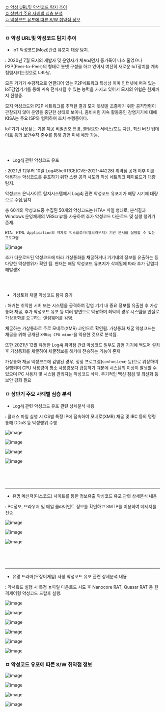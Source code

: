 
[ㅁ 악성 URL및 악성코드 탐지 추이](#ㅁ-악성-url및-악성코드-탐지-추이)       
[ㅁ 상반기 주요 사례별 심층 분석](#ㅁ-상반기-주요-사례별-심층-분석)                
[ㅁ 악성코드 유포에 따른 S/W 취약점 정보](#ㅁ-악성코드-유포에-따른-sw-취약점-정보)              


---

### ㅁ 악성 URL및 악성코드 탐지 추이

- IoT 악성코드(Mozi)관련 유포지 대량 탐지.

: 2020년 7월 모지의 개발자 및 운영자가 체포되면서 증가폭이 다소 줄었으나 P2P(Peer-to-Peer)의 형태로 봇넷 구성을 하고 있어서 여전히 새로운 IoT장치를 계속 점염시키는것으로 나타남.

모든 기기가 수평적으로 연결되어 있는 P2P네트워크 특성상 이미 인터넷에 퍼져 있는 IoT감염기기를 통해 계속 전파시킬 수 있는 능력을 가지고 있어서 모지의 위협은 현재까지 진행중.

모지 악성코드와 P2P 네트워크를 추적한 결과 모지 봇넷을 조종하기 위한 공격명령이 관찰되지 않아 운영을 중단한 상태로 보이나, 좀비처럼 지속 활동중인 감염기기에 대해 KISA는 주요 ISP와 협력하여 조치 수행중이다.

IoT기기 사용잦는 기본 제공 비밀번호 변경, 불필요한 서비스/포트 차단, 최신 버전 업데이트 등의 보안수칙 준수를 통해 감염 피해 예방 가능.

<br>
<br>

- Log4j 관련 악성코드 유포

: 2021년 12우러 10일 Log4Shell RCE(CVE-2021-44228) 취약점 공개 이후 이를 악용하는 악성코드를 유포하기 위한 스캔 공격 시도와 악성 네트워크 페이로드가 대량 탐지.

악성코드 은닉사이트 탐지시스템에서 Log4j 관련 악성코드 유포지가 해당 시기에 대량으로 수집,탐지

총 60개의 악성코드중 수집된 50개의 악성코드는 HTA* 파일 형태로, 분석결과 Windows 운영체제의 VBScript를 사용하여 추가 악성코드 다운로드 및 실행 행위가 존재.

```
HTA: HTML Application의 약자로 익스플로러(웹브라우저) 기반 문서를 실행할 수 있는 프로그램
```

![image](https://user-images.githubusercontent.com/62640332/160248517-769c211b-b4ed-4d39-951b-ad6c3c49bf9d.png)

추가 다운로드된 악성코드에 따라 가상통화를 채굴하거나 기기내의 정보를 유출하는 등 다양한 악성행위가 확인 됨. 현재는 해당 악성코드 유포지가 삭제됨에 따라 추가 감염피해발생X

<br>
<br>

- 가상토화 채굴 악성코드 탐지 증가

: 해커는 취약한 서버 또는 시스템을 공격하여 감염 기기 내 중요 정보를 유출한 후 가상통화 채굴, 추가 악성코드 유포 등 여러 방면으로 악용하며 최악의 경우 시스템을 인질로 가상통화를 요구하는 랜섬웨어를 감염.

채굴하는 가상통화로 주로 모네로(XMR) 코인으로 확인됨. 가상통화 채굴 악성코드는 채굴을 위해 공개된 `XMRig CPU miner`을 악용한 것으로 분석됨.

또한 2021년 12월 유행한 Log4j 취약점 관련 악성코드 일부도 감염 기기에 백도어 설치 후 가상통화를 채굴하여 채굴정보를 해커에 전송하는 기능이 존재

가상통화 채굴 악성코드에 감염된 경우, 정상 프로그램(scvhost.exe 등)으로 위장하여 실행되며 CPU 사용량이 평소 사용량보다 급등하기 떄문에 시스템의 이상이 발생할 수 있으며 PC 사용자 및 시스템 관리자는 악성코드 삭제, 주기적인 백신 점검 및 최신화 등 보안 강화 필요

### ㅁ 상반기 주요 사례별 심층 분석

- Log4j 관련 악성코드 유포 관련 상세분석 내용

: 클래스 파일 실행 시 OS별 특정 IP에 접속하여 모네로(XMR) 채굴 및 IRC 등의 명령 통해 DDoS 등 악성행위 수행

![image](https://user-images.githubusercontent.com/62640332/160248752-5f950ac2-e989-4737-bb3c-e59777ba1d1b.png)

![image](https://user-images.githubusercontent.com/62640332/160248760-4702fb80-198b-47e2-8963-a752f2021826.png)

![image](https://user-images.githubusercontent.com/62640332/160248770-246a10b2-0678-4043-9188-66d02e895495.png)

![image](https://user-images.githubusercontent.com/62640332/160248777-6f2c8033-4b3e-4394-97cf-041735ed9b54.png)

<br>
<br>
<br>

---

- 유명 메신저(디스코드) 사이트를 통한 정보유출 악성코드 유포 관련 상세분석 내용

: PC정보, 브라우저 및 메일 클라이언트 정보를 확인하고 SMTP를 이용하여 메세지를 전송

![image](https://user-images.githubusercontent.com/62640332/160248807-6a18eb03-2995-4dd6-b450-546fb51555af.png)

![image](https://user-images.githubusercontent.com/62640332/160248816-cf207ccd-099c-4a18-a643-2078ade62808.png)

![image](https://user-images.githubusercontent.com/62640332/160248821-9ba798a4-cee0-4516-ad86-6536e1509b7f.png)




<br>
<br>
<br>

---

- 유명 드라마(오징어게임) 사칭 악성코드 유포 관련 상세분석 내용

: 악서옼드 실행 시 특정 ㅍ파일 다운로드 시도 후 Nanocore RAT, Quasar RAT 등 원격제어형 악성코드 드랍후 실행.

![image](https://user-images.githubusercontent.com/62640332/160248859-7dec6b04-811e-4fab-9476-536d71f4feb8.png)

![image](https://user-images.githubusercontent.com/62640332/160248870-060a5927-6fda-4895-b98a-ba29a1fe5bce.png)

![image](https://user-images.githubusercontent.com/62640332/160248879-93c097c8-8870-4fa2-b65d-833f8548889d.png)

![image](https://user-images.githubusercontent.com/62640332/160248887-300be932-a4e1-4aef-bb50-2988f523fec0.png)

![image](https://user-images.githubusercontent.com/62640332/160248898-00f99efa-0825-4d5d-9ada-987cb11c5d1c.png)

![image](https://user-images.githubusercontent.com/62640332/160248903-9bb3f1e1-f480-419f-a695-274f8290705f.png)


### ㅁ 악성코드 유포에 따른 S/W 취약점 정보



![image](https://user-images.githubusercontent.com/62640332/160248926-b67d3713-75e1-4dae-9947-5ed2801ffeac.png)

![image](https://user-images.githubusercontent.com/62640332/160248931-610ac653-a572-45ce-bd74-93dd26592244.png)

![image](https://user-images.githubusercontent.com/62640332/160248937-e84599b0-bc49-4c1f-b98f-3062b755542e.png)

![image](https://user-images.githubusercontent.com/62640332/160248943-6da93827-1c2b-4993-8a47-5167d104a2e8.png)
